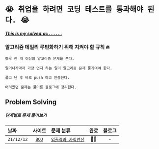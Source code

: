 # `😭 취업을 하려면 코딩 테스트를 통과해야 된다. 😭`

##### [This is my solved.ac . . . . . .](https://solved.ac/profile/jwyandkrh)


### 알고리즘 데일리 루틴화하기 위해 지켜야 할 규칙 🔥

```
하루 한 개 이상의 알고리즘 문제를 푼다.
```
```
일어나자마자 가장 먼저 하는 일이 알고리즘 문제 풀기여야 한다.
```

```
풀고 난 후 바로 push 하고 인증한다.
```

```
어려웠던 문제는 풀이를 블로그에 정리한다.
```


## Problem Solving

##### 단계별로 문제 풀어보기

|날짜|사이트|문제 분류|완료|블로그|
|:-|:-:|:-|:-:|:-:|
|`21/12/12`|[`BOJ`](https://www.acmicpc.net)|[`입출력과 사칙연산`](https://github.com/Alpagorithm/Alpagorithm-Heerucan/tree/main/BOJ/입출력과%20사칙연산)|👊🏻|-|






